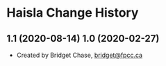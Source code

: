 Haisla Change History
====================

1.1 (2020-08-14)
1.0 (2020-02-27)
----------------
* Created by Bridget Chase, bridget@fpcc.ca
